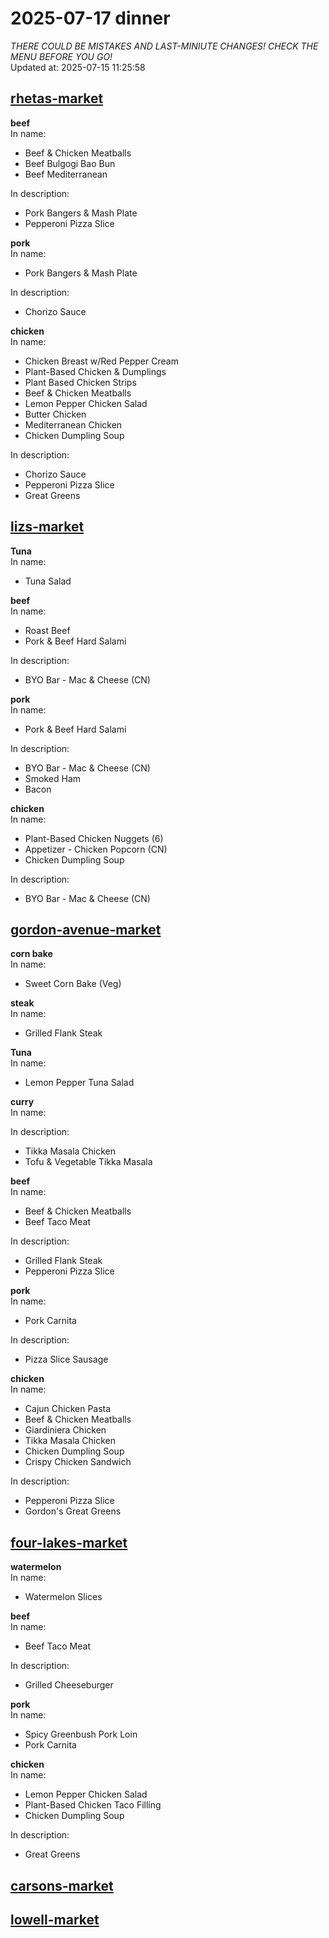 # 2025-07-17 dinner  
*THERE COULD BE MISTAKES AND LAST-MINIUTE CHANGES! CHECK THE MENU BEFORE YOU GO!*  
Updated at: 2025-07-15 11:25:58  
## [rhetas-market](https://wisc-housingdining.nutrislice.com/menu/rhetas-market/dinner/2025-07-17)  
**beef**  
In name:   
 - Beef & Chicken Meatballs  
 - Beef Bulgogi Bao Bun  
 - Beef Mediterranean  
  
In description:   
 - Pork Bangers & Mash Plate  
 - Pepperoni Pizza Slice  
  
**pork**  
In name:   
 - Pork Bangers & Mash Plate  
  
In description:   
 - Chorizo Sauce  
  
**chicken**  
In name:   
 - Chicken Breast w/Red Pepper Cream  
 - Plant-Based Chicken & Dumplings  
 - Plant Based Chicken Strips  
 - Beef & Chicken Meatballs  
 - Lemon Pepper Chicken Salad  
 - Butter Chicken  
 - Mediterranean Chicken  
 - Chicken Dumpling Soup  
  
In description:   
 - Chorizo Sauce  
 - Pepperoni Pizza Slice  
 - Great Greens  
  
## [lizs-market](https://wisc-housingdining.nutrislice.com/menu/lizs-market/dinner/2025-07-17)  
**Tuna**  
In name:   
 - Tuna Salad  
  
**beef**  
In name:   
 - Roast Beef  
 - Pork & Beef Hard Salami  
  
In description:   
 - BYO Bar - Mac & Cheese (CN)  
  
**pork**  
In name:   
 - Pork & Beef Hard Salami  
  
In description:   
 - BYO Bar - Mac & Cheese (CN)  
 - Smoked Ham  
 - Bacon  
  
**chicken**  
In name:   
 - Plant-Based Chicken Nuggets (6)  
 - Appetizer -  Chicken Popcorn (CN)  
 - Chicken Dumpling Soup  
  
In description:   
 - BYO Bar - Mac & Cheese (CN)  
  
## [gordon-avenue-market](https://wisc-housingdining.nutrislice.com/menu/gordon-avenue-market/dinner/2025-07-17)  
**corn bake**  
In name:   
 - Sweet Corn Bake (Veg)  
  
**steak**  
In name:   
 - Grilled Flank Steak  
  
**Tuna**  
In name:   
 - Lemon Pepper Tuna Salad  
  
**curry**  
In name:   
  
In description:   
 - Tikka Masala Chicken  
 - Tofu & Vegetable Tikka Masala  
  
**beef**  
In name:   
 - Beef & Chicken Meatballs  
 - Beef Taco Meat  
  
In description:   
 - Grilled Flank Steak  
 - Pepperoni Pizza Slice  
  
**pork**  
In name:   
 - Pork Carnita  
  
In description:   
 - Pizza Slice Sausage  
  
**chicken**  
In name:   
 - Cajun Chicken Pasta  
 - Beef & Chicken Meatballs  
 - Giardiniera Chicken  
 - Tikka Masala Chicken  
 - Chicken Dumpling Soup  
 - Crispy Chicken Sandwich  
  
In description:   
 - Pepperoni Pizza Slice  
 - Gordon's Great Greens  
  
## [four-lakes-market](https://wisc-housingdining.nutrislice.com/menu/four-lakes-market/dinner/2025-07-17)  
**watermelon**  
In name:   
 - Watermelon Slices  
  
**beef**  
In name:   
 - Beef Taco Meat  
  
In description:   
 - Grilled Cheeseburger  
  
**pork**  
In name:   
 - Spicy Greenbush Pork Loin  
 - Pork Carnita  
  
**chicken**  
In name:   
 - Lemon Pepper Chicken Salad  
 - Plant-Based Chicken Taco Filling  
 - Chicken Dumpling Soup  
  
In description:   
 - Great Greens  
  
## [carsons-market](https://wisc-housingdining.nutrislice.com/menu/carsons-market/dinner/2025-07-17)  
## [lowell-market](https://wisc-housingdining.nutrislice.com/menu/lowell-market/dinner/2025-07-17)  
  
